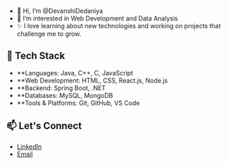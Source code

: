 - 👋 Hi, I’m @DevanshiDedaniya
- 👀 I’m interested in Web Development and Data Analysis
- ✨ I love learning about new technologies and working on projects that challenge me to grow.


## 🚀 Tech Stack

- **Languages: Java, C++, C, JavaScript  
- **Web Development: HTML, CSS, React.js, Node.js  
- **Backend: Spring Boot, .NET  
- **Databases: MySQL, MongoDB  
- **Tools & Platforms: Git, GitHub, VS Code

  
## 📫 Let's Connect
  
- [LinkedIn](https://www.linkedin.com/in/devanshi-dedaniya-26807b267/)  
- [Email](mailto:devanshidedaniya007@gmail.com)  
   
  
<!---
DevanshiDedaniya/DevanshiDedaniya is a ✨ special ✨ repository because its `README.md` (this file) appears on your GitHub profile.
You can click the Preview link to take a look at your changes.
--->
